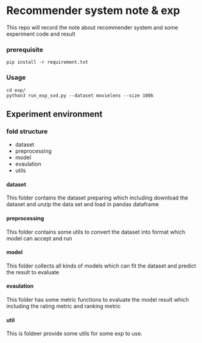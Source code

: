 # Recommender system note & exp
This repo will record the note about recommender system and some experiment code and result

### prerequisite
```
pip install -r requirement.txt
```

### Usage
```
cd exp/
python3 run_exp_svd.py --dataset movielens --size 100k
```
## Experiment environment

### fold structure
* dataset
* preprocessing
* model
* evaulation
* utils


#### dataset

This folder contains the dataset preparing which including download the dataset and unzip the data set and load in pandas dataframe

#### preprocessing

This folder contains some utils to convert the dataset into format which model can accept and run

#### model

This folder collects all kinds of models which can fit the dataset and predict the result to evaluate

#### evaulation

This folder has some metric functions to evaluate the model result which including the rating metric and ranking metric

#### util

This is foldeer provide some utils for some exp to use.

